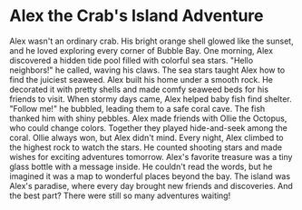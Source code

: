# Alex the Crab's Island Adventure

Alex wasn't an ordinary crab. His bright orange shell glowed like the sunset, and he loved exploring every corner of
Bubble Bay.
One morning, Alex discovered a hidden tide pool filled with colorful sea stars. "Hello neighbors!" he called, waving his
claws. The sea stars taught Alex how to find the juiciest seaweed.
Alex built his home under a smooth rock. He decorated it with pretty shells and made comfy seaweed beds for his friends
to visit.
When stormy days came, Alex helped baby fish find shelter. "Follow me!" he bubbled, leading them to a safe coral cave.
The fish thanked him with shiny pebbles.
Alex made friends with Ollie the Octopus, who could change colors. Together they played hide-and-seek among the coral.
Ollie always won, but Alex didn't mind.
Every night, Alex climbed to the highest rock to watch the stars. He counted shooting stars and made wishes for exciting
adventures tomorrow.
Alex's favorite treasure was a tiny glass bottle with a message inside. He couldn't read the words, but he imagined it
was a map to wonderful places beyond the bay.
The island was Alex's paradise, where every day brought new friends and discoveries. And the best part? There were still
so many adventures waiting!
